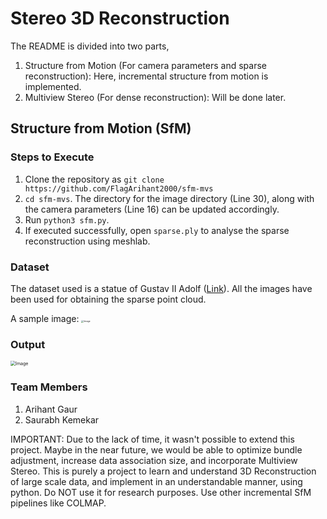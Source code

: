 # Stereo 3D Reconstruction

The README is divided into two parts,
1. Structure from Motion (For camera parameters and sparse reconstruction): Here, incremental structure from motion is implemented.
2. Multiview Stereo (For dense reconstruction): Will be done later.

## Structure from Motion (SfM)

### Steps to Execute

1. Clone the repository as ```git clone https://github.com/FlagArihant2000/sfm-mvs```
2. ```cd sfm-mvs```. The directory for the image directory (Line 30), along with the camera parameters (Line 16) can be updated accordingly.
3. Run ```python3 sfm.py```.
4. If executed successfully, open ```sparse.ply``` to analyse the sparse reconstruction using meshlab.

### Dataset

The dataset used is a statue of Gustav II Adolf ([Link](http://www.maths.lth.se/matematiklth/personal/calle/dataset/dataset.html)). All the images have been used for obtaining the sparse point cloud.

A sample image:
<img src="image.jpg" alt="Image" style="zoom:25%;" />



### Output

<img src="Result/result.png" alt="Image" style="zoom:50%;" />



### Team Members

1. Arihant Gaur
2. Saurabh Kemekar

IMPORTANT: Due to the lack of time, it wasn't possible to extend this project. Maybe in the near future, we would be able to optimize bundle adjustment, increase data association size, and incorporate Multiview Stereo. This is purely a project to learn and understand 3D Reconstruction of large scale data, and implement in an understandable manner, using python. Do NOT use it for research purposes. Use other incremental SfM pipelines like COLMAP.
